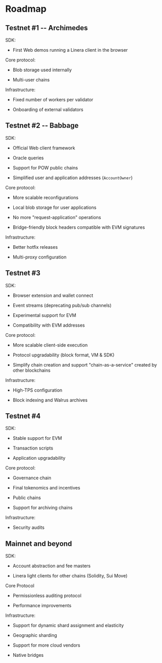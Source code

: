 # Roadmap

## Testnet #1 -- Archimedes

SDK:

- First Web demos running a Linera client in the browser

Core protocol:

- Blob storage used internally

- Multi-user chains

Infrastructure:

- Fixed number of workers per validator

- Onboarding of external validators

## Testnet #2 -- Babbage

SDK:

- Official Web client framework

- Oracle queries

- Support for POW public chains

- Simplified user and application addresses (`AccountOwner`)

Core protocol:

- More scalable reconfigurations

- Local blob storage for user applications

- No more "request-application" operations

- Bridge-friendly block headers compatible with EVM signatures

Infrastructure:

- Better hotfix releases

- Multi-proxy configuration

## Testnet #3

SDK:

- Browser extension and wallet connect

- Event streams (deprecating pub/sub channels)

- Experimental support for EVM

- Compatibility with EVM addresses

Core protocol:

- More scalable client-side execution

- Protocol upgradability (block format, VM & SDK)

- Simplify chain creation and support "chain-as-a-service" created by other
  blockchains

Infrastructure:

- High-TPS configuration

- Block indexing and Walrus archives

## Testnet #4

SDK:

- Stable support for EVM

- Transaction scripts

- Application upgradability

Core protocol:

- Governance chain

- Final tokenomics and incentives

- Public chains

- Support for archiving chains

Infrastructure:

- Security audits

## Mainnet and beyond

SDK:

- Account abstraction and fee masters

- Linera light clients for other chains (Solidity, Sui Move)

Core Protocol

- Permissionless auditing protocol

- Performance improvements

Infrastructure:

- Support for dynamic shard assignment and elasticity

- Geographic sharding

- Support for more cloud vendors

- Native bridges
